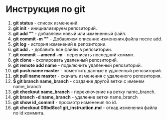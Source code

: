 # Инструкция по git
1. **git status** - список изменений.
2. **git init** - инициализируем репозиторий.
3. **git add ""** - добавляем новый или измененный файл.
4. **git commit -m ""** - Добавляем описание изменения.файла после add.
5. **git log** - история изменений в репозитории.
6. **git add .** - добавить все файлы в репозитории.
7. **git commit --amend -m** - переписать последний коммит.
8. **git clone** - скопировать удаленный репозиторий.
9. **git remote add name** - подключить удаленный репозиторий.
10. **git push name master** - поместить данные в удаленный репозиторий.
11. **git pull name master** - скачать изменения с удаленного репозитория.
12. **$ git branch name_branch** - создание другой ветки с именем name_branch
13. **git checkout name_branch** - переключение на ветку name_branch.
14. **git branch -d name_branch** - удаление ветки name_branch
15. **git show id_commit** - просмотр изменения по id.
16. **git checkout 09bd8cc1 git_instruction.md** - откад изменения файла по id коммита.